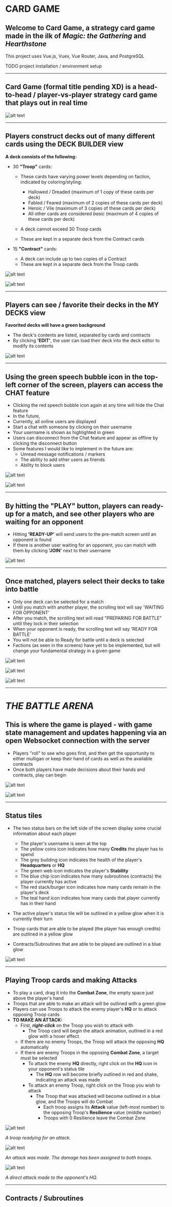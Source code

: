 
# <b>CARD GAME</b>

## Welcome to <b>Card Game</b>, a strategy card game made in the ilk of <i>Magic: the Gathering</i> and <i>Hearthstone</i>

This project uses Vue.js, Vuex, Vue Router, Java, and PostgreSQL

TODO project installation / environment setup

---

## Card Game (formal title pending XD) is a head-to-head / player-vs-player strategy card game that plays out in real time
![alt text](screens/Sci-Fi%20Rebrand/home_small.png)

---

## Players construct decks out of many different cards using the **DECK BUILDER** view

<b>A deck consists of the following:</b>

* 30 <b>"Troop"</b> cards:
    * These cards have varying power levels depending on faction, indicated by coloring/styling: 
        * Hallowed / Dreaded (maximum of 1 copy of these cards per deck)
        * Fabled / Feared (maximum of 2 copies of these cards per deck)
        * Heroic / Vile (maximum of 3 copies of these cards per deck)
        * All other cards are considered <i>basic</i> (maximum of 4 copies of these cards per deck)
    
    * A deck cannot exceed 30 Troop cards
    * These are kept in a separate deck from the Contract cards

* 15 <b>"Contract"</b> cards:
    * A deck can include up to two copies of a Contract
    * These are kept in a separate deck from the Troop cards

![alt text](screens/Sci-Fi%20Rebrand/deck_builder_in_progress_cards_small.png)


![alt text](screens/Sci-Fi%20Rebrand/deck_builder_in_progress_contracts_small.png)

---

## Players can see / favorite their decks in the **MY DECKS** view

<b>Favorited decks will have a green background</b>  
* The deck's contents are listed, separated by cards and contracts
* By clicking **'EDIT'**, the user can load their deck into the deck editor to modify its contents

![alt text](screens/Sci-Fi%20Rebrand/my_decks_small.png)

---

## Using the green speech bubble icon in the top-left corner of the screen, players can access the **CHAT** feature

* Clicking the red speech bubble icon again at any time will hide the Chat feature
* In the future, 
* Currently, all online users are displayed
* Start a chat with someone by clicking on their username
* Your username is shown as highlighted in green
* Users can disconnect from the Chat feature and appear as offline by clicking the disconnect button
* Some features I would like to implement in the future are:
    * Unread message notifications / markers
    * The ability to add other users as friends
    * Ability to block users
    
  
![alt text](screens/Sci-Fi%20Rebrand/main_menu_chat_msg_hidden_small.png)


![alt text](screens/Sci-Fi%20Rebrand/main_menu_chat_overlay_small.png)

---

## By hitting the **"PLAY"** button, players can ready-up for a match, and see other players who are waiting for an opponent

* Hitting **'READY-UP'** will send users to the pre-match screen until an opponent is found
* If there is another user waiting for an opponent, you can match with them by clicking **'JOIN'** next to their username

![alt text](screens/Sci-Fi%20Rebrand/matchmaking_game_selector_small.png)

---


## **Once matched, players select their decks to take into battle**

* Only one deck can be selected for a match
* Until you match with another player, the scrolling text will say 'WAITING FOR OPPONENT'
* After you match, the scrolling text will read "PREPARING FOR BATTLE" until they lock in their selection
* When your opponent is ready, the scrolling text will say 'READY FOR BATTLE'
* You will not be able to Ready for battle until a deck is selected
* Factions (as seen in the screens) have yet to be implemented, but will change your fundamental strategy in a given game

![alt text](screens/Sci-Fi%20Rebrand/mm_no_selections_small.png)


![alt text](screens/Sci-Fi%20Rebrand/matchmaking_no_opponent_small.png)


![alt text](screens/Sci-Fi%20Rebrand/matchmaking_matched_small.png)

---


# ***THE BATTLE ARENA***

## **This is where the game is played** - with game state management and updates happening via an open Websocket connection with the server

* Players "roll" to see who goes first, and then get the opportunity to either mulligan or keep their hand of cards as well as the available contracts
* Once both players have made decisions about their hands and contracts, play can begin

![alt text](screens/Sci-Fi%20Rebrand/arena_roll_phase_small.png)


![alt text](screens/Sci-Fi%20Rebrand/arena_mulligan_phase_small.png)

---

## **Status tiles**

* The two status bars on the left side of the screen display some crucial information about each player
    * The player's username is seen at the top
    * The yellow coins icon indicates how many **Credits** the player has to spend
    * The grey building icon indicates the health of the player's **Headquarters** or **HQ**
    * The green web icon indicates the player's **Stability**
    * The blue chip icon indicates how many subroutines (contracts) the player currently has active
    * The red stack/burger icon indicates how many cards remain in the player's deck
    * The teal hand icon indicates how many cards that player currently has in their hand  

* The active player's status tile will be outlined in a yellow glow when it is currently their turn
* Troop cards that are able to be played (the player has enough credits) are outlined in a yellow glow  
* Contracts/Subroutines that are able to be played are outlined in a blue glow  

![alt text](screens/Sci-Fi%20Rebrand/arena_my_turn_small.png)

---

## **Playing Troop cards and making Attacks**

* To play a card, drag it into the **Combat Zone**, the empty space just above the player's hand  
* Troops that are able to make an attack will be outlined with a green glow
* Players can use Troops to attack the enemy player's **HQ** or to attack opposing Troop cards
* **TO MAKE AN ATTACK:**
    * First, ***right-click*** on the Troop you wish to attack with
        * The Troop card will begin the attack animation, outlined in a red glow with a hover effect
    * If there are no enemy Troops, the Troop will attack the opposing **HQ** automatically
    * If there are enemy Troops in the opposing **Combat Zone**, a target must be selected
        * To attack the enemy **HQ** directly, right click on the **HQ** icon in your opponent's status tile
            * The **HQ** row will become briefly outlined in red and shake, indicating an attack was made
        * To attack an enemy Troop, right click on the Troop you wish to attack
            * The Troop that was attacked will become outlined in a blue glow, and the Troops will do Combat
                * Each troop assigns its **Attack** value (left-most number) to the opposing Troop's **Resilience** value (middle number)
                * Troops with 0 Resilience leave the Combat Zone

![alt text](screens/Sci-Fi%20Rebrand/arena_attacking_troop_small.png)

*A troop readying for an attack.*

![alt text](screens/Sci-Fi%20Rebrand/arena_combat_small.png)

*An attack was made. The damage has been assigned to both troops.*

![alt text](screens/Sci-Fi%20Rebrand/arena_hq_attack_small.png)

*A direct attack made to the opponent's HQ.*

---

## **Contracts / Subroutines**







